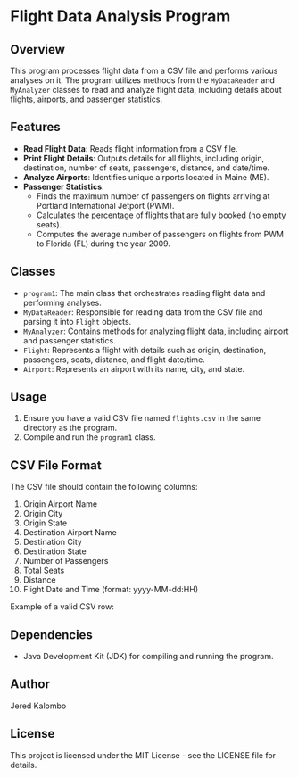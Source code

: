 # Flight Data Analysis Program

## Overview

This program processes flight data from a CSV file and performs various analyses on it. The program utilizes methods from the `MyDataReader` and `MyAnalyzer` classes to read and analyze flight data, including details about flights, airports, and passenger statistics.

## Features

- **Read Flight Data**: Reads flight information from a CSV file.
- **Print Flight Details**: Outputs details for all flights, including origin, destination, number of seats, passengers, distance, and date/time.
- **Analyze Airports**: Identifies unique airports located in Maine (ME).
- **Passenger Statistics**: 
  - Finds the maximum number of passengers on flights arriving at Portland International Jetport (PWM).
  - Calculates the percentage of flights that are fully booked (no empty seats).
  - Computes the average number of passengers on flights from PWM to Florida (FL) during the year 2009.

## Classes

- `program1`: The main class that orchestrates reading flight data and performing analyses.
- `MyDataReader`: Responsible for reading data from the CSV file and parsing it into `Flight` objects.
- `MyAnalyzer`: Contains methods for analyzing flight data, including airport and passenger statistics.
- `Flight`: Represents a flight with details such as origin, destination, passengers, seats, distance, and flight date/time.
- `Airport`: Represents an airport with its name, city, and state.

## Usage

1. Ensure you have a valid CSV file named `flights.csv` in the same directory as the program.
2. Compile and run the `program1` class.

## CSV File Format

The CSV file should contain the following columns:

1. Origin Airport Name
2. Origin City
3. Origin State
4. Destination Airport Name
5. Destination City
6. Destination State
7. Number of Passengers
8. Total Seats
9. Distance
10. Flight Date and Time (format: yyyy-MM-dd:HH)

Example of a valid CSV row:


## Dependencies

- Java Development Kit (JDK) for compiling and running the program.

## Author

Jered Kalombo

## License

This project is licensed under the MIT License - see the LICENSE file for details.
